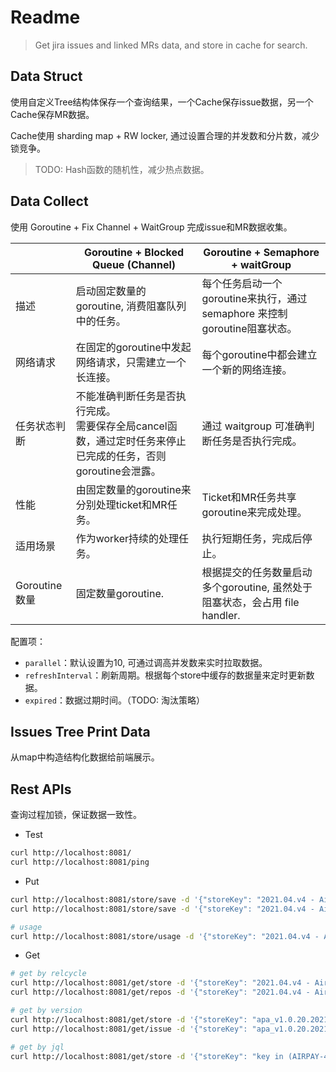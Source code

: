 # Readme

> Get jira issues and linked MRs data, and store in cache for search.

## Data Struct

使用自定义Tree结构体保存一个查询结果，一个Cache保存issue数据，另一个Cache保存MR数据。

Cache使用 sharding map + RW locker, 通过设置合理的并发数和分片数，减少锁竞争。

> TODO: Hash函数的随机性，减少热点数据。

## Data Collect

使用 Goroutine + Fix Channel + WaitGroup 完成issue和MR数据收集。

|               | Goroutine + Blocked Queue (Channel)                          | Goroutine + Semaphore + waitGroup                            |
| ------------- | ------------------------------------------------------------ | ------------------------------------------------------------ |
| 描述          | 启动固定数量的goroutine, 消费阻塞队列中的任务。              | 每个任务启动一个goroutine来执行，通过 semaphore 来控制goroutine阻塞状态。 |
| 网络请求      | 在固定的goroutine中发起网络请求，只需建立一个长连接。        | 每个goroutine中都会建立一个新的网络连接。                    |
| 任务状态判断  | 不能准确判断任务是否执行完成。<br />需要保存全局cancel函数，通过定时任务来停止已完成的任务，否则goroutine会泄露。 | 通过 waitgroup 可准确判断任务是否执行完成。                  |
| 性能          | 由固定数量的goroutine来分别处理ticket和MR任务。              | Ticket和MR任务共享goroutine来完成处理。                      |
| 适用场景      | 作为worker持续的处理任务。                                   | 执行短期任务，完成后停止。                                   |
| Goroutine数量 | 固定数量goroutine.                                           | 根据提交的任务数量启动多个goroutine, 虽然处于阻塞状态，会占用 file handler. |

配置项：

- `parallel`：默认设置为10, 可通过调高并发数来实时拉取数据。
- `refreshInterval`：刷新周期。根据每个store中缓存的数据量来定时更新数据。
- `expired`：数据过期时间。（TODO: 淘汰策略）

## Issues Tree Print Data

从map中构造结构化数据给前端展示。

## Rest APIs

查询过程加锁，保证数据一致性。

- Test

```sh
curl http://localhost:8081/
curl http://localhost:8081/ping
```

- Put

```sh
curl http://localhost:8081/store/save -d '{"storeKey": "2021.04.v4 - AirPay", "storeKeyType": "ReleaseCycle"}'
curl http://localhost:8081/store/save -d '{"storeKey": "2021.04.v4 - AirPay", "storeKeyType": "ReleaseCycle", "forceUpdate": true}'

# usage
curl http://localhost:8081/store/usage -d '{"storeKey": "2021.04.v4 - AirPay"}'
```

- Get

```sh
# get by relcycle
curl http://localhost:8081/get/store -d '{"storeKey": "2021.04.v4 - AirPay", "storeKeyType": "ReleaseCycle"}'
curl http://localhost:8081/get/repos -d '{"storeKey": "2021.04.v4 - AirPay"}'

# get by version
curl http://localhost:8081/get/store -d '{"storeKey": "apa_v1.0.20.20210426", "storeKeyType": "FixVersion"}'
curl http://localhost:8081/get/issue -d '{"storeKey": "apa_v1.0.20.20210426", "issueKey": "AIRPAY-56683"}'

# get by jql
curl http://localhost:8081/get/store -d '{"storeKey": "key in (AIRPAY-46283,SPPAY-196)", "storeKeyType": "jql"}'
```

